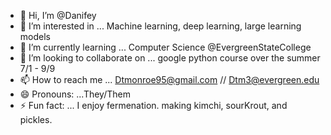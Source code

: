 - 👋 Hi, I’m @Danifey 
- 👀 I’m interested in ... Machine learning, deep learning, large learning models
- 🌱 I’m currently learning ... Computer Science @EvergreenStateCollege
- 💞️ I’m looking to collaborate on ... google python course over the summer 7/1 - 9/9
- 📫 How to reach me ... Dtmonroe95@gmail.com // Dtm3@evergreen.edu
- 😄 Pronouns: ...They/Them
- ⚡ Fun fact: ... I enjoy fermenation. making kimchi, sourKrout, and pickles.

<!---
Danifey/Danifey is a ✨ special ✨ repository because its `README.md` (this file) appears on your GitHub profile.
You can click the Preview link to take a look at your changes.
--->
